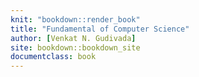 ```yaml
---
knit: "bookdown::render_book"
title: "Fundamental of Computer Science"
author: [Venkat N. Gudivada]
site: bookdown::bookdown_site
documentclass: book
---
```



